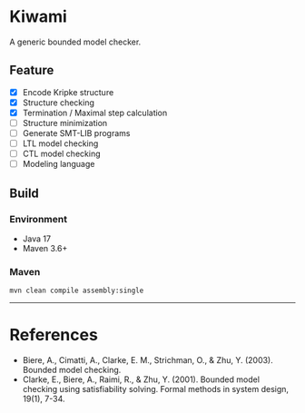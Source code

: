 # Kiwami

A generic bounded model checker.

## Feature

- [x] Encode Kripke structure
- [x] Structure checking
- [x] Termination / Maximal step calculation
- [ ] Structure minimization
- [ ] Generate SMT-LIB programs
- [ ] LTL model checking
- [ ] CTL model checking
- [ ] Modeling language

## Build

### Environment

- Java 17
- Maven 3.6+

### Maven

```shell
mvn clean compile assembly:single
```

---

# References

- Biere, A., Cimatti, A., Clarke, E. M., Strichman, O., & Zhu, Y. (2003). Bounded model checking.
- Clarke, E., Biere, A., Raimi, R., & Zhu, Y. (2001). Bounded model checking using satisfiability solving. Formal
  methods in system design, 19(1), 7-34.